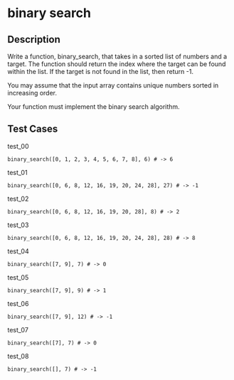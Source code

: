 # binary search

## Description

Write a function, binary_search, that takes in a sorted list of numbers and a target. The function should return the index where the target can be found within the list. If the target is not found in the list, then return -1.

You may assume that the input array contains unique numbers sorted in increasing order.

Your function must implement the binary search algorithm.

## Test Cases

test_00

```text
binary_search([0, 1, 2, 3, 4, 5, 6, 7, 8], 6) # -> 6
```

test_01

```text
binary_search([0, 6, 8, 12, 16, 19, 20, 24, 28], 27) # -> -1
```

test_02

```text
binary_search([0, 6, 8, 12, 16, 19, 20, 28], 8) # -> 2
```

test_03

```text
binary_search([0, 6, 8, 12, 16, 19, 20, 24, 28], 28) # -> 8
```

test_04

```text
binary_search([7, 9], 7) # -> 0
```

test_05

```text
binary_search([7, 9], 9) # -> 1
```

test_06

```text
binary_search([7, 9], 12) # -> -1
```

test_07

```text
binary_search([7], 7) # -> 0
```

test_08

```text
binary_search([], 7) # -> -1
```
